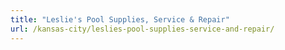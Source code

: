 ```yaml
---
title: "Leslie's Pool Supplies, Service & Repair"
url: /kansas-city/leslies-pool-supplies-service-and-repair/
---
```

